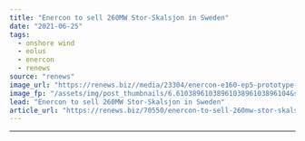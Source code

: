 ```yaml
---
title: "Enercon to sell 260MW Stor-Skalsjon in Sweden"
date: "2021-06-25"
tags: 
  - onshore wind
  - eolus
  - enercon
  - renews
source: "renews"
image_url: "https://renews.biz//media/23304/enercon-e160-ep5-prototype-in-wieringermeer.jpg?mode=crop&width=770&heightratio=0.6103896103896103896103896104&slimmage=true"
image_fp: "/assets/img/post_thumbnails/6.6103896103896103896103896104&slimmage=true"
lead: "Enercon to sell 260MW Stor-Skalsjon in Sweden"
article_url: "https://renews.biz/70550/enercon-to-sell-260mw-stor-skalsjon-in-sweden/"
---
```


---
